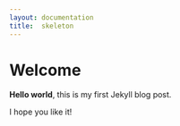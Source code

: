 ```yaml
---
layout: documentation
title:  skeleton
---
```


# Welcome

**Hello world**, this is my first Jekyll blog post.

I hope you like it!
